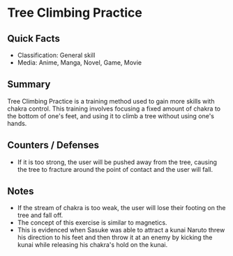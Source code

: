 # Tree Climbing Practice

## Quick Facts
- Classification: General skill
- Media: Anime, Manga, Novel, Game, Movie

## Summary
Tree Climbing Practice is a training method used to gain more skills with chakra control. This training involves focusing a fixed amount of chakra to the bottom of one's feet, and using it to climb a tree without using one's hands.

## Counters / Defenses
- If it is too strong, the user will be pushed away from the tree, causing the tree to fracture around the point of contact and the user will fall.

## Notes
- If the stream of chakra is too weak, the user will lose their footing on the tree and fall off.
- The concept of this exercise is similar to magnetics.
- This is evidenced when Sasuke was able to attract a kunai Naruto threw his direction to his feet and then throw it at an enemy by kicking the kunai while releasing his chakra's hold on the kunai.
